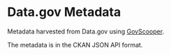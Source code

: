 # Data.gov Metadata

Metadata harvested from Data.gov using [GovScooper](https://github.com/mejackreed/GovScooper).

The metadata is in the CKAN JSON API format.

